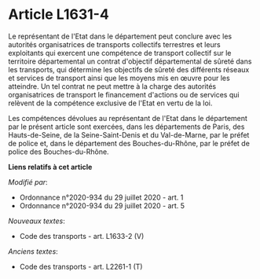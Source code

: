# Article L1631-4

Le représentant de l'Etat dans le département peut conclure avec les autorités organisatrices de transports collectifs
terrestres et leurs exploitants qui exercent une compétence de transport collectif sur le territoire départemental un contrat
d'objectif départemental de sûreté dans les transports, qui détermine les objectifs de sûreté des différents réseaux et
services de transport ainsi que les moyens mis en œuvre pour les atteindre. Un tel contrat ne peut mettre à la charge des
autorités organisatrices de transport le financement d'actions ou de services qui relèvent de la compétence exclusive de
l'Etat en vertu de la loi.

Les compétences dévolues au représentant de l'Etat dans le département par le présent article sont exercées, dans les
départements de Paris, des Hauts-de-Seine, de la Seine-Saint-Denis et du Val-de-Marne, par le préfet de police et, dans le
département des Bouches-du-Rhône, par le préfet de police des Bouches-du-Rhône.

**Liens relatifs à cet article**

_Modifié par_:

  - Ordonnance n°2020-934 du 29 juillet 2020 - art. 1
  - Ordonnance n°2020-934 du 29 juillet 2020 - art. 5

_Nouveaux textes_:

  - Code des transports - art. L1633-2 (V)

_Anciens textes_:

  - Code des transports - art. L2261-1 (T)
